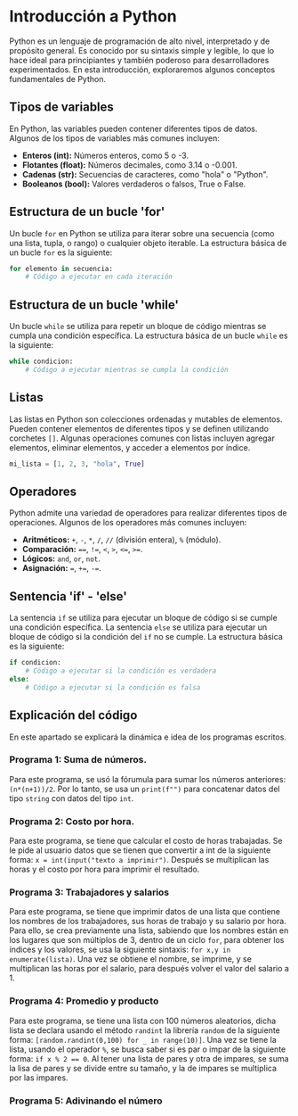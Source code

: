 # Introducción a Python

Python es un lenguaje de programación de alto nivel, interpretado y de propósito general. Es conocido por su sintaxis simple y legible, lo que lo hace ideal para principiantes y también poderoso para desarrolladores experimentados. En esta introducción, exploraremos algunos conceptos fundamentales de Python.

## Tipos de variables

En Python, las variables pueden contener diferentes tipos de datos. Algunos de los tipos de variables más comunes incluyen:

- **Enteros (int):** Números enteros, como 5 o -3.
- **Flotantes (float):** Números decimales, como 3.14 o -0.001.
- **Cadenas (str):** Secuencias de caracteres, como "hola" o "Python".
- **Booleanos (bool):** Valores verdaderos o falsos, True o False.

## Estructura de un bucle 'for'

Un bucle `for` en Python se utiliza para iterar sobre una secuencia (como una lista, tupla, o rango) o cualquier objeto iterable. La estructura básica de un bucle `for` es la siguiente:

```python
for elemento in secuencia:
    # Código a ejecutar en cada iteración
```

## Estructura de un bucle 'while'

Un bucle `while` se utiliza para repetir un bloque de código mientras se cumpla una condición específica. La estructura básica de un bucle `while` es la siguiente:

```python
while condicion:
    # Código a ejecutar mientras se cumpla la condición
```

## Listas

Las listas en Python son colecciones ordenadas y mutables de elementos. Pueden contener elementos de diferentes tipos y se definen utilizando corchetes `[]`. Algunas operaciones comunes con listas incluyen agregar elementos, eliminar elementos, y acceder a elementos por índice.

```python
mi_lista = [1, 2, 3, "hola", True]
```

## Operadores

Python admite una variedad de operadores para realizar diferentes tipos de operaciones. Algunos de los operadores más comunes incluyen:

- **Aritméticos:** `+`, `-`, `*`, `/`, `//` (división entera), `%` (módulo).
- **Comparación:** `==`, `!=`, `<`, `>`, `<=`, `>=`.
- **Lógicos:** `and`, `or`, `not`.
- **Asignación:** `=`, `+=`, `-=`.

## Sentencia 'if' - 'else'

La sentencia `if` se utiliza para ejecutar un bloque de código si se cumple una condición específica. La sentencia `else` se utiliza para ejecutar un bloque de código si la condición del `if` no se cumple. La estructura básica es la siguiente:

```python
if condicion:
    # Código a ejecutar si la condición es verdadera
else:
    # Código a ejecutar si la condición es falsa
```
## Explicación del código
En este apartado se explicará la dinámica e idea de los programas escritos.

### Programa 1: Suma de números.
Para este programa, se usó la fórumula para sumar los números anteriores: `(n*(n+1))/2`. Por lo tanto, se usa un `print(f"")` para concatenar datos del tipo `string` con datos del tipo `int`.

### Programa 2: Costo por hora.
Para este programa, se tiene que calcular el costo de horas trabajadas. Se le pide al usuario datos que se tienen que convertir a int de la siguiente forma: `x = int(input("texto a imprimir")`. Después se multiplican las horas y el costo por hora para imprimir el resultado.

### Programa 3: Trabajadores y salarios 
Para este programa, se tiene que imprimir datos de una lista que contiene los nombres de los trabajadores, sus horas de trabajo y su salario por hora. Para ello, se crea previamente una lista, sabiendo que los nombres están en los lugares que son múltiplos de 3, dentro de un ciclo `for`, para obtener los índices y los valores, se usa la siguiente sintaxis: `for x,y in enumerate(lista)`. Una vez se obtiene el nombre, se imprime, y se multiplican las horas por el salario, para después volver el valor del salario a 1.

### Programa 4: Promedio y producto
Para este programa, se tiene una lista con 100 números aleatorios, dicha lista se declara usando el método `randint` la librería `random` de la siguiente forma: `[random.randint(0,100) for _ in range(10)]`. Una vez se tiene la lista, usando el operador `%`, se busca saber si es par o impar de la siguiente forma: `if x % 2 == 0`. Al tener una lista de pares y otra de impares, se suma la lisa de pares y se divide entre su tamaño, y la de impares se multiplica por las impares.

### Programa 5: Adivinando el número
